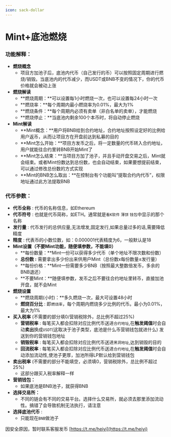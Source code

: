 ```yaml
---
icon: sack-dollar
---
```


# Mint+底池燃烧

### 功能解释：

* **燃烧概念**
  * 项目方加池子后，底池内代币（自己发行的币）可以按照固定周期进行燃烧/销毁。当底池内的代币减少，而USDT或BNB不变的情况下，你的代币价格就会被动上涨
* **燃烧解读**
  * **燃烧周期：**可以设置每1小时燃烧一次，也可以设置每24小时一次
  * **燃烧率：**每个周期内最小燃烧率为0.01%，最大为1%
  * **燃烧条件：**每个周期内必须有卖单（非白名单的卖单），才能燃烧
  * **燃烧停止：**当底池内剩余100个本币时，将自动停止燃烧
* **Mint解读**
  * **Mint概念：**用户将BNB给到合约地址，合约地址按照设定好的比例给用户返币，从而让项目方在开盘前达到私募的目的
  * **Mint怎么开始：**项目方发币之后，将一定数量的代币转入合约地址，用户就能往合约里转BNB开始Mint了
  * **Mint怎么结束：**当项目方加了池子，并且手动开盘交易之后，Mint就会结束。或者Mint份数达到总份数，也会自动结束，如果要想提前结束，可以通过修改总份数的方式实现
  * **Mint的BNB怎么取出：**在控制台有个功能叫“提取合约内代币”，权限地址通过此方法提取BNB

### 代币参数：

* **代币全称** : 代币的名称信息，如Ethereum
* **代币符号** : 也就是代币简称，如ETH。通常就是`看K软件` `薄饼` `钱包`中显示的那个名称
* **发行量** : 代币发行的总供应量,无法增发,固定发行,如果总量过多的话,需要降低精度
* **精度** : 代表币的小数位数，如：0.000001代表精度为6，一般默认是18
* **Mint设置（不要Mint功能，随便填参数，不能填0）**
  * **每份数量：**Mint一份可以获得多少代币（单个地址不限次数和份数）
  * **总份数 :** 需要拿出多少份出来供用户Mint（总份数x每份数量≤发行量）
  * **每份价格：**Mint一份需要多少BNB（按照最大整数倍发币，多余的BNB退还）
  * **不要Mint：**随便填参数，发币之后不要往合约地址里转币，直接加池开盘，就不会Mint
* **燃烧设置**
  * **燃烧周期(小时)：**多久燃烧一次，最大可设置48小时
  * **燃烧百分比** : 即`燃烧率`，每个周期内燃烧多少比例的代币。最小为0.01%，最大为1%
* **买入税率** (不需要的部分填0/营销税除外，总比例不超过25%)
  * **营销税率** : 每笔买入都会扣除对应比例代币送进`合约地址`,在**触发阈值**时会自动**卖出**换成`USDT`(这取决于池子类型，底池是什么币营销钱包就进什么) 发送到你的营销钱包地址
  * **销毁税率** : 每笔买入都会扣除对应比例代币送进`黑洞地址`,达到销毁的目的
  * **回流税率** : 每笔买入都会扣除对应比例代币送进`合约地址`,在**触发阈值**时会自动添加流动性,使池子更厚，加池所得LP默认给到营销钱包
* **卖出税率** (不需要的部分不能填空，必须填0，营销税除外，总比例不超过25%)
  * 这部分跟买入税率解释一样
* **营销钱包：**
  * 如果底池是BNB池子，就获得BNB
* **选择交易所：**
  * 不同的链会有不同的交易平台。选择什么交易所，就必须去那里添加流动性。搞错了会导致机制无法执行，请注意
* **选择底池代币** :
  * 只能现在`BNB`做池子



因安全原因，暂时联系客服发币  [https://t.me/heiyi](https://t.me/heiyi)
